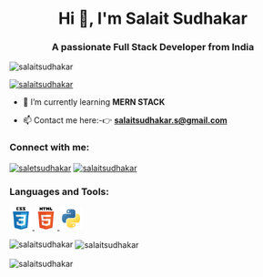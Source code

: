 <h1 align="center">Hi 👋, I'm Salait Sudhakar</h1>
<h3 align="center">A passionate Full Stack Developer from India</h3>

<p align="left"> <img src="https://komarev.com/ghpvc/?username=salaitsudhakar&label=Profile%20views&color=0e75b6&style=flat" alt="salaitsudhakar" /> </p>

<p align="left"> <a href="https://github.com/ryo-ma/github-profile-trophy"><img src="https://github-profile-trophy.vercel.app/?username=salaitsudhakar" alt="salaitsudhakar" /></a> </p>

- 🌱 I’m currently learning **MERN STACK**

- 📫 Contact me here:-👉 **salaitsudhakar.s@gmail.com**

<h3 align="left">Connect with me:</h3>
<p align="left">
<a href="https://www.hackerrank.com/saletsudhakar" target="blank"><img align="center" src="https://raw.githubusercontent.com/rahuldkjain/github-profile-readme-generator/master/src/images/icons/Social/hackerrank.svg" alt="saletsudhakar" height="30" width="40" /></a>
<a href="https://www.leetcode.com/salaitsudhakar" target="blank"><img align="center" src="https://raw.githubusercontent.com/rahuldkjain/github-profile-readme-generator/master/src/images/icons/Social/leet-code.svg" alt="salaitsudhakar" height="30" width="40" /></a>
</p>

<h3 align="left">Languages and Tools:</h3>
<p align="left"> <a href="https://www.w3schools.com/css/" target="_blank" rel="noreferrer"> <img src="https://raw.githubusercontent.com/devicons/devicon/master/icons/css3/css3-original-wordmark.svg" alt="css3" width="40" height="40"/> </a> <a href="https://www.w3.org/html/" target="_blank" rel="noreferrer"> <img src="https://raw.githubusercontent.com/devicons/devicon/master/icons/html5/html5-original-wordmark.svg" alt="html5" width="40" height="40"/> </a> <a href="https://www.python.org" target="_blank" rel="noreferrer"> <img src="https://raw.githubusercontent.com/devicons/devicon/master/icons/python/python-original.svg" alt="python" width="40" height="40"/> </a> </p>

<p><img align="left" src="https://github-readme-stats.vercel.app/api/top-langs?username=salaitsudhakar&show_icons=true&locale=en&layout=compact" alt="salaitsudhakar" /></p>

<p>&nbsp;<img align="center" src="https://github-readme-stats.vercel.app/api?username=salaitsudhakar&show_icons=true&locale=en" alt="salaitsudhakar" /></p>

<p><img align="center" src="https://github-readme-streak-stats.herokuapp.com/?user=salaitsudhakar&" alt="salaitsudhakar" /></p>
